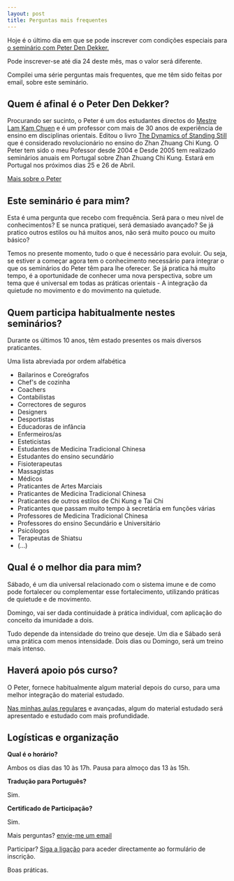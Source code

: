 ```yaml
---
layout: post
title: Perguntas mais frequentes
---
```

Hoje é o último dia em que se pode inscrever com condições especiais para [o seminário com Peter Den Dekker.](http://lourencoazevedo.com/2015/03/03/peter.html) 

Pode inscrever-se até dia 24 deste mês, mas o valor será diferente. 

Compilei uma série perguntas mais frequentes, que me têm sido feitas por email, sobre este seminário. 

## Quem é afinal é o Peter Den Dekker?

Procurando ser sucinto, o Peter é um dos estudantes directos do [Mestre Lam Kam Chuen](http://lamkamchuen.com/The_Master.html) e é um professor com mais de 30 anos de experiência de ensino em disciplinas orientais. Editou o livro [The Dynamics of Standing Still](http://www.amazon.co.uk/dynamics-standing-still-recharging-batteries/dp/9490580015/ref=sr_1_2?ie=UTF8&qid=1429264745&sr=8-2&keywords=peter+den+dekker) que é considerado revolucionário no ensino do Zhan Zhuang Chi Kung. O Peter tem sido o meu Pofessor desde 2004 e Desde 2005 tem realizado seminários anuais em Portugal sobre Zhan Zhuang Chi Kung. Estará em Portugal nos próximos dias 25 e 26 de Abril. 

[Mais sobre o Peter](http://www.standingdynamics.com/english/english/page6.html)

## Este seminário é para mim?

Esta é uma pergunta que recebo com frequência. Será para o meu nível de conhecimentos? E se nunca pratiquei, será demasiado avançado? Se já pratico outros estilos ou há muitos anos, não será muito pouco ou muito básico?

Temos no presente momento, tudo o que é necessário para evoluir. Ou seja, se estiver a começar agora tem o conhecimento necessário para integrar o que os seminários do Peter têm para lhe oferecer. Se já pratica há muito tempo, é a oportunidade de conhecer uma nova perspectiva, sobre um tema que é universal em todas as práticas orientais - A integração da quietude no movimento e do movimento na quietude. 

## Quem participa habitualmente nestes seminários?

Durante os últimos 10 anos, têm estado presentes os mais diversos praticantes. 

Uma lista abreviada por ordem alfabética

+ Bailarinos e Coreógrafos
+ Chef's de cozinha
+ Coachers
+ Contabilistas
+ Correctores de seguros
+ Designers
+ Desportistas
+ Educadoras de infância
+ Enfermeiros/as
+ Esteticistas
+ Estudantes de Medicina Tradicional Chinesa
+ Estudantes do ensino secundário
+ Fisioterapeutas
+ Massagistas
+ Médicos
+ Praticantes de Artes Marciais
+ Praticantes de Medicina Tradicional Chinesa
+ Praticantes de outros estilos de Chi Kung e Tai Chi
+ Praticantes que passam muito tempo à secretária em funções várias
+ Professores de Medicina Tradicional Chinesa
+ Professores do ensino Secundário e Universitário
+ Psicólogos
+ Terapeutas de Shiatsu
+ (...)

## Qual é o melhor dia para mim?

Sábado, é um dia universal relacionado com o sistema imune e de como pode fortalecer ou complementar esse fortalecimento, utilizando práticas de quietude e de movimento. 

Domingo, vai ser dada continuidade à prática individual, com aplicação do conceito da imunidade a dois. 

Tudo depende da intensidade do treino que deseje. Um dia e Sábado será uma prática com menos intensidade. Dois dias ou Domingo, será um treino mais intenso. 

## Haverá apoio pós curso?

O Peter, fornece habitualmente algum material depois do curso, para uma melhor integração do material estudado. 

[Nas minhas aulas regulares](http://lourencoazevedo.com/imunidade.html) e avançadas, algum do material estudado será apresentado e estudado com mais profundidade. 

## Logísticas e organização 

**Qual é o horário?**

Ambos os dias das 10 às 17h. Pausa para almoço das 13 às 15h. 

**Tradução para Português?**

Sim.

**Certificado de Participação?**

Sim.

Mais perguntas? [envie-me um email](http://lourencoazevedo.com/contacto.html)

Participar? [Siga a ligação](http://form.jotformeu.com/form/40704420027340) para aceder directamente ao formulário de inscrição. 

Boas práticas.
